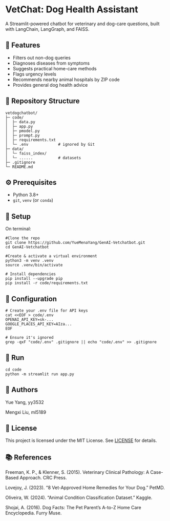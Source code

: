 # VetChat: Dog Health Assistant

A Streamlit-powered chatbot for veterinary and dog-care questions, built with LangChain, LangGraph, and FAISS.


## 🔎 Features

- Filters out non-dog queries  
- Diagnoses diseases from symptoms  
- Suggests practical home-care methods  
- Flags urgency levels  
- Recommends nearby animal hospitals by ZIP code  
- Provides general dog health advice  


## 📁 Repository Structure

```
vetdogchatbot/
├─ code/
│  ├─ data.py
│  ├─ app.py
│  ├─ pmodel.py
│  ├─ prompt.py
│  ├─ requirements.txt
│  └─ .env             # ignored by Git
├─ data/
│  └─ faiss_index/
│  └─ ......           # datasets
├─ .gitignore
└─ README.md
```

## ⚙️ Prerequisites

- Python 3.8+  
- `git`, `venv` (or `conda`)  

## 🚀 Setup 

On terminal:
```
#Clone the repo
git clone https://github.com/YueMenaYang/GenAI-Vetchatbot.git
cd GenAI-Vetchatbot

#Create & activate a virtual environment
python3 -m venv .venv
source .venv/bin/activate

# Install dependencies
pip install --upgrade pip
pip install -r code/requirements.txt
```

## 🔑 Configuration
```
# Create your .env file for API keys
cat <<EOF > code/.env
OPENAI_API_KEY=sk-...
GOOGLE_PLACES_API_KEY=AIza...
EOF

# Ensure it's ignored
grep -qxF "code/.env" .gitignore || echo "code/.env" >> .gitignore
```

## 🎉 Run
```
cd code
python -m streamlit run app.py   
```

## 👥 Authors 

Yue Yang, yy3532 

Mengxi Liu, ml5189

## 📝 License

This project is licensed under the MIT License. See [LICENSE](LICENSE) for details.

## 📚 References
Freeman, K. P., & Klenner, S. (2015). Veterinary Clinical Pathology: A Case-Based Approach. CRC Press.

Lovejoy, J. (2023). “8 Vet-Approved Home Remedies for Your Dog.” PetMD.

Oliveira, W. (2024). “Animal Condition Classification Dataset.” Kaggle.

Shojai, A. (2016). Dog Facts: The Pet Parent’s A-to-Z Home Care Encyclopedia. Furry Muse.

